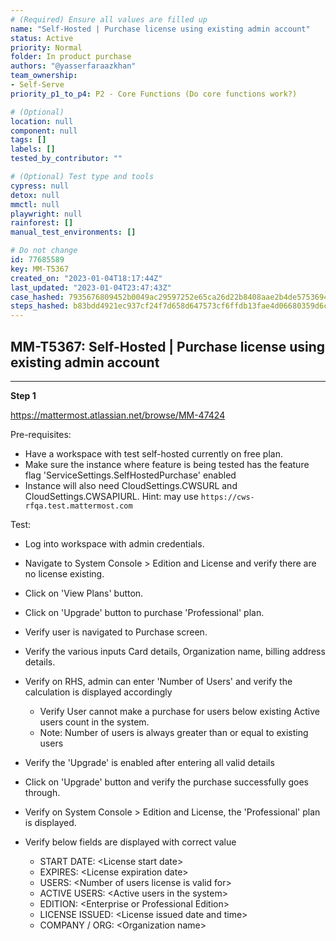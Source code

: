```yaml
---
# (Required) Ensure all values are filled up
name: "Self-Hosted | Purchase license using existing admin account"
status: Active
priority: Normal
folder: In product purchase
authors: "@yasserfaraazkhan"
team_ownership: 
- Self-Serve
priority_p1_to_p4: P2 - Core Functions (Do core functions work?)

# (Optional)
location: null
component: null
tags: []
labels: []
tested_by_contributor: ""

# (Optional) Test type and tools
cypress: null
detox: null
mmctl: null
playwright: null
rainforest: []
manual_test_environments: []

# Do not change
id: 77685589
key: MM-T5367
created_on: "2023-01-04T18:17:44Z"
last_updated: "2023-01-04T23:47:43Z"
case_hashed: 7935676809452b0049ac29597252e65ca26d22b8408aae2b4de57536941407b70b277a4e453f5c4a93f8bb7f01e749dc
steps_hashed: b83bdd4921ec937cf24f7d658d647573cf6ffdb13fae4d06680359d6c442f7577d394e2389dc210c7cad82f994cf4444
---
```


<!-- (Auto-generated) Based on frontmatter's "key" and "name" -->

## MM-T5367: Self-Hosted | Purchase license using existing admin account

---

**Step 1**

<https://mattermost.atlassian.net/browse/MM-47424>

Pre-requisites:

- Have a workspace with test self-hosted currently on free plan.
- Make sure the instance where feature is being tested has the feature flag 'ServiceSettings.SelfHostedPurchase' enabled
- Instance will also need CloudSettings.CWSURL and CloudSettings.CWSAPIURL. Hint: may use `https://cws-rfqa.test.mattermost.com`

Test:

- Log into workspace with admin credentials.

- Navigate to System Console > Edition and License and verify there are no license existing.

- Click on 'View Plans' button.

- Click on 'Upgrade' button to purchase 'Professional' plan.

- Verify user is navigated to Purchase screen.

- Verify the various inputs Card details, Organization name, billing address details.

- Verify on RHS, admin can enter 'Number of Users' and verify the calculation is displayed accordingly

  - Verify User cannot make a purchase for users below existing Active users count in the system.
  - Note: Number of users is always greater than or equal to existing users

- Verify the 'Upgrade' is enabled after entering all valid details

- Click on 'Upgrade' button and verify the purchase successfully goes through.

- Verify on System Console > Edition and License, the 'Professional' plan is displayed.

- Verify below fields are displayed with correct value

  - START DATE: \<License start date>
  - EXPIRES: \<License expiration date>
  - USERS: \<Number of users license is valid for>
  - ACTIVE USERS: \<Active users in the system>
  - EDITION: \<Enterprise or Professional Edition>
  - LICENSE ISSUED: \<License issued date and time>
  - COMPANY / ORG: \<Organization name>
